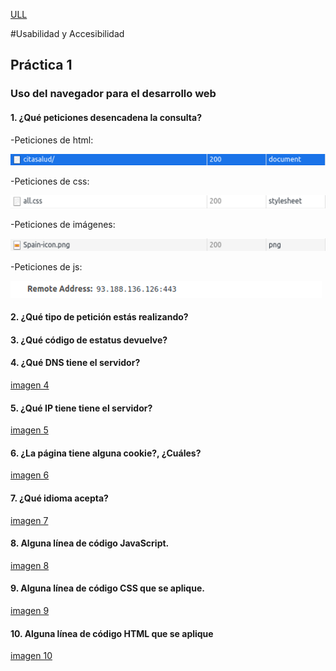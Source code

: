 
[ULL](imagenes/Logo_Universidad_LaLaguna.png)

#Usabilidad y Accesibilidad 

## Práctica 1 

### Uso del navegador para el desarrollo web



#### 1. ¿Qué peticiones desencadena la consulta?
-Peticiones de html:

![imagen 1](imagenes/Imagen1.png)

-Peticiones de css:

![imagen 2](imagenes/Imagen2.png)

-Peticiones de imágenes:

![imagen 3](imagenes/Imagen3.png)

-Peticiones de js:

![imagen 4](imagenes/Imagen4.png)


#### 2. ¿Qué tipo de petición estás realizando?




#### 3. ¿Qué código de estatus devuelve?




#### 4. ¿Qué DNS tiene el servidor?

[imagen 4]()


#### 5. ¿Qué IP tiene tiene el servidor?

[imagen 5]()


#### 6. ¿La página tiene alguna cookie?, ¿Cuáles?

[imagen 6]()


#### 7. ¿Qué idioma acepta?

[imagen 7]()


#### 8. Alguna línea de código JavaScript.

[imagen 8]()


#### 9. Alguna línea de código CSS que se aplique.

[imagen 9]()


#### 10. Alguna línea de código HTML que se aplique

[imagen 10]()





